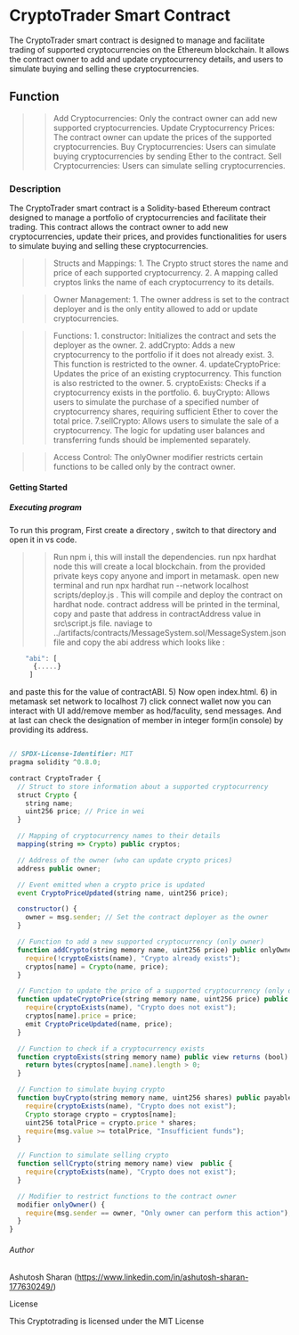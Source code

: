 # CryptoTrader Smart Contract
The CryptoTrader smart contract is designed to manage and facilitate trading of supported cryptocurrencies on the Ethereum blockchain. It allows the contract owner to add and update cryptocurrency details, and users to simulate buying and selling these cryptocurrencies.

## Function
>>Add Cryptocurrencies: Only the contract owner can add new supported cryptocurrencies.
>>Update Cryptocurrency Prices: The contract owner can update the prices of the supported cryptocurrencies.
>>Buy Cryptocurrencies: Users can simulate buying cryptocurrencies by sending Ether to the contract.
>>Sell Cryptocurrencies: Users can simulate selling cryptocurrencies.


### Description
The CryptoTrader smart contract is a Solidity-based Ethereum contract designed to manage a portfolio of cryptocurrencies and facilitate their trading. This contract allows the contract owner to add new cryptocurrencies, update their prices, and provides functionalities for users to simulate buying and selling these cryptocurrencies.

>> Structs and Mappings:
        1. The Crypto struct stores the name and price of each supported cryptocurrency.
        2. A mapping called cryptos links the name of each cryptocurrency to its details.

>> Owner Management:
        1. The owner address is set to the contract deployer and is the only entity allowed to add or update cryptocurrencies.

>> Functions:
        1. constructor: Initializes the contract and sets the deployer as the owner.
        2. addCrypto: Adds a new cryptocurrency to the portfolio if it does not already exist. 
        3. This function is restricted to the owner.
        4. updateCryptoPrice: Updates the price of an existing cryptocurrency. This function is also restricted to the owner.
        5. cryptoExists: Checks if a cryptocurrency exists in the portfolio.
        6. buyCrypto: Allows users to simulate the purchase of a specified number of cryptocurrency shares, requiring sufficient Ether to cover the total price.
        7.sellCrypto: Allows users to simulate the sale of a cryptocurrency. The logic for updating user balances and transferring funds should be implemented separately.

>> Access Control:
        The onlyOwner modifier restricts certain functions to be called only by the contract owner.


#### Getting Started

##### Executing program

To run this program, First create a directory , switch to that directory and open it in vs code.

>>Run npm i, this will install the dependencies.
>>run npx hardhat node this will create a local blockchain. from the provided private keys copy anyone and import in metamask.
>>open new terminal and run npx hardhat run --network localhost scripts/deploy.js . This will compile and deploy the contract on hardhat node. contract address will be printed in the terminal, copy and paste that address in contractAddress value in src\script.js file.
>>naviage to ../artifacts/contracts/MessageSystem.sol/MessageSystem.json file and copy the abi address which looks like :
    
```js
    "abi": [
      {.....}
     ]
```

and paste this for the value of contractABI. 5) Now open index.html. 6) in metamask set network to localhost 7) click connect wallet now you can interact with UI add/remove member as hod/faculity, send messages. And at last can check the designation of member in integer form(in console) by providing its address.

```javascript

// SPDX-License-Identifier: MIT
pragma solidity ^0.8.0;

contract CryptoTrader {
  // Struct to store information about a supported cryptocurrency
  struct Crypto {
    string name;
    uint256 price; // Price in wei
  }

  // Mapping of cryptocurrency names to their details
  mapping(string => Crypto) public cryptos;

  // Address of the owner (who can update crypto prices)
  address public owner;

  // Event emitted when a crypto price is updated
  event CryptoPriceUpdated(string name, uint256 price);

  constructor() {
    owner = msg.sender; // Set the contract deployer as the owner
  }

  // Function to add a new supported cryptocurrency (only owner)
  function addCrypto(string memory name, uint256 price) public onlyOwner {
    require(!cryptoExists(name), "Crypto already exists");
    cryptos[name] = Crypto(name, price);
  }

  // Function to update the price of a supported cryptocurrency (only owner)
  function updateCryptoPrice(string memory name, uint256 price) public onlyOwner {
    require(cryptoExists(name), "Crypto does not exist");
    cryptos[name].price = price;
    emit CryptoPriceUpdated(name, price);
  }

  // Function to check if a cryptocurrency exists
  function cryptoExists(string memory name) public view returns (bool) {
    return bytes(cryptos[name].name).length > 0;
  }

  // Function to simulate buying crypto 
  function buyCrypto(string memory name, uint256 shares) public payable {
    require(cryptoExists(name), "Crypto does not exist");
    Crypto storage crypto = cryptos[name];
    uint256 totalPrice = crypto.price * shares;
    require(msg.value >= totalPrice, "Insufficient funds");
  }

  // Function to simulate selling crypto 
  function sellCrypto(string memory name) view  public {
    require(cryptoExists(name), "Crypto does not exist"); 
  }

  // Modifier to restrict functions to the contract owner
  modifier onlyOwner() {
    require(msg.sender == owner, "Only owner can perform this action");
  }
}
````

###### Author
Ashutosh Sharan 
(https://www.linkedin.com/in/ashutosh-sharan-177630249/)

License

This Cryptotrading is licensed under the MIT License
